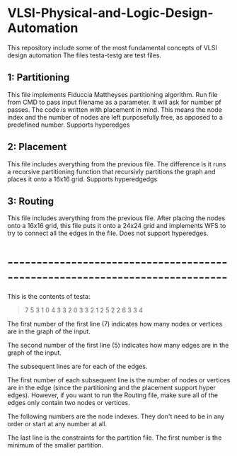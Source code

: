 # VLSI-Physical-and-Logic-Design-Automation
This repository include some of the most fundamental concepts of VLSI design automation
The files testa-testg are test files.

## 1: Partitioning
This file implements Fiduccia Mattheyses partitioning algorithm. Run file from CMD to pass input filename as a parameter. It will ask for number pf passes. The code is written with placement in mind. This means the node index and the number of nodes are left purposefully free, as apposed to a predefined number. Supports hyperedges
## 2: Placement
This file includes averything from the previous file. The difference is it runs a recursive partitioning function that recursivly partitions the graph and places it onto a 16x16 grid. Supports hyperedgedgs
## 3: Routing
This file includes averything from the previous file. After placing the nodes onto a 16x16 grid, this file puts it onto a 24x24 grid and implements WFS to try to connect all the edges in the file. Does not support hyperedges.

# ----------------------------------------------------------------------------

This is the contents of testa:

> 7 5
> 3 1 0 4 
> 3 3 2 0 
> 3 3 2 1 
> 2 5 2 
> 2 6 3 
> 3 4

The first number of the first line (7) indicates how many nodes or vertices are in the graph of the input.

The second number of the first line (5) indicates how many edges are in the graph of the input.

The subsequent lines are for each of the edges.

The first number of each subsequent line is the number of nodes or vertices are in the edge (since the partitioning and the placement support hyper edges). However, if you want to run the Routing file, make sure all of the edges only contain two nodes or vertices.

The following numbers are the node indexes. They don't need to be in any order or start at any number at all.

The last line is the constraints for the partition file. The first number is the minimum of the smaller partition.
